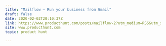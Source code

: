 ```yaml
---
title: "Mailflow — Run your business from Gmail"
draft: false
date: 2020-02-02T20:10:37Z
link: https://www.producthunt.com/posts/mailflow-2?utm_medium=RSS&utm_source=hune
site: www.producthunt.com
topic: product hunt  

---
```


